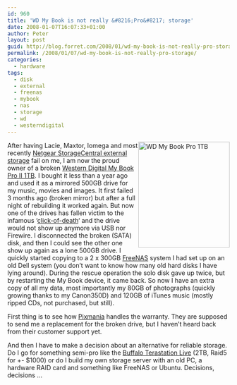 ```yaml
---
id: 960
title: 'WD My Book is not really &#8216;Pro&#8217; storage'
date: 2008-01-07T16:07:33+01:00
author: Peter
layout: post
guid: http://blog.forret.com/2008/01/wd-my-book-is-not-really-pro-storage/
permalink: /2008/01/07/wd-my-book-is-not-really-pro-storage/
categories:
  - hardware
tags:
  - disk
  - external
  - freenas
  - mybook
  - nas
  - storage
  - wd
  - westerndigital
---
```

[<img  width="207" src="http://farm3.static.flickr.com/2320/2174705853_55f0176bb6_m.jpg" alt="WD My Book Pro 1TB" height="240" style="float: right" />](http://www.flickr.com/photos/pforret/2174705853/ "WD My Book Pro 1TB by PeterForret, on Flickr") After having Lacie, Maxtor, Iomega and most recently [Netgear StorageCentral external storage](http://blog.forret.com/2006/07/netgear-sc-101-urgent-support-required/) fail on me, I am now the proud owner of a broken [Western Digital My Book Pro II 1TB](http://www.wdc.com/en/products/products.asp?driveid=270&language=en). I bought it less than a year ago and used it as a mirrored 500GB drive for my music, movies and images. It first failed 3 months ago (broken mirror) but after a full night of rebuilding it worked again. But now one of the drives has fallen victim to the infamous &#8216;[click-of-death](http://en.wikipedia.org/wiki/Click_of_death)&#8216; and the drive would not show up anymore via USB nor Firewire. I disconnected the broken (SATA) disk, and then I could see the other one show up again as a lone 500GB drive. I quickly started copying to a 2 x 300GB [FreeNAS](http://www.freenas.org/) system I had set up on an old Dell system (you don&#8217;t want to know how many old hard disks I have lying around). During the rescue operation the solo disk gave up twice, but by restarting the My Book device, it came back. So now I have an extra copy of all my data, most importantly my 80GB of photographs (quickly growing thanks to my Canon350D) and 120GB of iTunes music (mostly ripped CDs, not purchased, but still).

First thing is to see how [Pixmania](http://www.pixmania.be) handles the warranty. They are supposed to send me a replacement for the broken drive, but I haven&#8217;t heard back from their customer support yet.

And then I have to make a decision about an alternative for reliable storage. Do I go for something semi-pro like the [Buffalo Terastation Live](http://www.buffalotech.com/products/network-storage/terastation/terastation-live/) (2TB, Raid5 for +- $1000) or do I build my own storage server with an old PC, a hardware RAID card and something like FreeNAS or Ubuntu. Decisions, decisions &#8230;